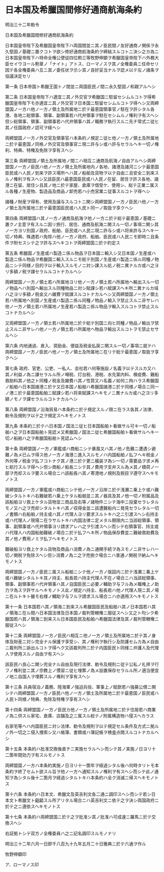 # 日本国及希臘国間修好通商航海条約

明治三十二年勅令

日本国及希臘国間修好通商航海条約

日本国皇帝陛下及希臘国皇帝陛下ハ両国間並ニ其ノ臣民間ノ友好通商ノ関係ヲ永久堅固ノ基礎ニ置クコトヲ欲シ修好通商航海条約ヲ締結スルコトニ決シ之カ為ニ日本国皇帝陛下ハ特命全権公使従四位勲三等牧野伸顕ヲ希臘国皇帝陛下ハ外務大臣セイウヨール勲章ノ「ナイト」アトス、ローマノスヲ其ノ全権委員ニ任命セリ因テ各全権委員ハ互ニ其ノ委任状ヲ示シ其ノ良好妥当ナルヲ認メ以テ左ノ諸条ヲ協議決定セリ

第一条 日本帝国ト希臘王国トノ間並ニ両国臣民ノ間ニ永久堅固ノ和親アルヘシ

第二条 日本国皇帝陛下ハ適宜ニ其ノ外交官ヲ希臘国ニ駐留セシムルコトヲ得希臘国皇帝陛下モ亦適宜ニ其ノ外交官ヲ日本国ニ駐留セシムルコトヲ得ヘシ又両締盟国ノ一方ハ他ノ一方ノ領土及所属地ニ於テ最恵国領事官ノ駐在ヲ許シタル各港、各地ニ総領事、領事、副領事若ハ代弁領事ヲ駐在セシムルノ権利ヲ有スヘシ但シ総領事、領事、副領事若ハ代弁領事ハ其ノ職務ヲ執行スルニ先チ常式ニ従ヒ其ノ任国政府ノ認可ヲ経ヘシ

両締盟国ノ一方ノ外交官及領事官ハ本条約ノ規定ニ従ヒ他ノ一方ノ領土及所属地ニ於テ最恵国ノ同格ノ外交官及領事官ニ現ニ許与シ或ハ許与セラルヘキ一切ノ権利、特典、特権及免除ヲ享有スヘシ

第三条 両締盟国ノ領土及所属地ノ間ニハ相互ニ通商及航海ノ自由アルヘシ両締盟国ノ一方ノ臣民ハ他ノ一方ノ領土及所属地内ノ各地、諸港及諸河ニシテ最恵国臣民或ハ人民ノ到来ヲ許ス場所ヘハ其ノ船舶及貨物ヲ以テ自由ニ且安全ニ到来スルノ権利ヲ有スヘシ又該臣民ハ最恵国臣民或ハ人民ノ在留、居住ヲ許ス各地、諸港ニ在留、居住シ且其ノ地ニ於テ家屋、倉庫ヲ借受ケ、使用シ、総テ正業ニ属スル各種ノ生産物、製造品及商品ノ卸売若ハ小売営業ニ従事スルコトヲ得ヘシ

諸種ノ財産ヲ得有、使用及譲与スルコトニ関シ両締盟国ノ一方ノ臣民ハ他ノ一方ノ領土及所属地ニ於テ最恵国臣民或ハ人民ト同一ノ取扱ヲ享クヘシ

第四条 両締盟国ハ其ノ一方ノ通商及航海ヲ他ノ一方ニ於テ総テ最恵国ノ基礎ニ置クノ主意ヲ有スルニ因リ旅行、居住、通商及航海ニ関スル一切ノ事項ニ関シ其ノ一方ヨリ別国ノ政府、船舶、臣民或ハ人民ニ現ニ許与シ或ハ将来許与スヘキ一切ノ特典、殊遇若ハ免除ハ他ノ一方ノ政府、船舶、臣民或ハ人民ニモ即時ニ且条件ヲ附セスシテ之ヲ許与スヘキコトヲ両締盟国ニ於テ約定ス

第五条 希臘国ノ生産或ハ製造ニ係ル物品ヲ日本国ニ輸入シ又日本国ノ生産或ハ製造ニ係ル物品ヲ希臘国ニ輸入スルニモ総テ別国ノ生産或ハ製造ニ係ル同種ノ物品ニシテ同様ノ目的ヲ以テ輸入スルモノニ対シ課スル処ノ税ニ異ナルカ或ハ之ヨリ多額ノ税ヲ課セラルルコトナカルヘシ

両締盟国ノ一方ノ領土若ハ所属地ヨリ他ノ一方ノ領土若ハ所属地ヘ輸出スル一切ノ物品ヘハ別国ヘ輸出スル同種物品ニ対シ賦課シ若ハ賦課スヘキ所ニ異ナルカ域ハ之ヨリ多額ノ税金又ハ雑費ヲ賦課スルコトナカルヘシ又両締盟国ノ一方ノ領土若ハ所属地ヘ別国ノ生産或ハ製造ニ係ル同種ノ物品ノ輸入ヲ禁止スルニ非サレハ他ノ一方ノ領土若ハ所属地ノ生産若ハ製造ニ係ル物品ヲ輸入スルコトヲ禁止スルコトナカルヘシ

又両締盟国ノ一方ノ領土若ハ所属地ニ於テ総テ別国ニ向ヒ同種ノ物品ノ輸出ヲ禁止スルニ非サレハ他ノ一方ノ領土若ハ所属地ヘ物品ヲ輸出スルコトヲモ禁止セサルヘシ

第六条 内地通過、倉入、奨励金、便益及税金払戻ニ関スル一切ノ事項ニ就テハ両締盟国ノ一方ノ臣民ハ他ノ一方ノ領土及所属地ニ在リテ総テ最恵国ノ取扱ヲ享クヘシ

第七条 政府、官吏、公吏、一私人、会社若ハ何等施設ノ名義ヲ以テスルカ又ハ其ノ利益ノ為ニ課セラルル所ノ噸税、灯台税、港税、水先案内料、検疫費、難船救助料其ノ他之ト同種ノ税金及雑費ハ其ノ性質又ハ名義ノ如何ニ拘ハラス希臘国ノ船舶ハ日本国諸港ニ於テ又日本国ノ船舶ハ希臘国諸港ニ於テ同様ノ場合ニ同一ノ港ニ於テ最恵国船舶ニ賦課シ若ハ将来賦課スヘキモノニ異ナルカ或ハ之ヨリ多額ノモノヲ課セラルルコトナカルヘシ

第八条 両締盟国ノ沿海貿易ハ本条約ニ於テ規定スルノ限ニ在ラス各其ノ法律、勅令及規則ヲ以テ之ヲ規定スヘキモノトス

第九条 本条約ニ於テハ日本国ノ国法ニ従ヒ日本国船舶ト看做サル可キ一切ノ船舶ハ之ヲ日本国船舶ト見認メ又希臘国ノ国法ニ従ヒ希臘国船舶ト看做サルヘキ一切ノ船舶ハ之ヲ希臘国船舶ト見認ムヘシ

第十条 両締盟国ノ一方ノ軍艦或ハ商船ニシテ暴風又ハ其ノ他ノ危難ニ遭遇シ避難ノ為メ已ムヲ得ス他ノ一方ノ海港ニ進入スルモノハ内国船舶ノ払フヘキ税金ノ外何等ノ税金ヲ払フコトナク其ノ港ニ於テ更ニ艤装ヲ為シ一切ノ需要品ヲ求メ再ヒ航行スルヲ得ヘシ但シ商船ノ船長ニシテ其ノ費用ヲ支弁スル為メ其ノ積荷ノ一部ヲ売却スルヲ要スル場合ニハ該船長ハ其ノ寄港地ノ規則及税目ヲ遵守スヘキモノトス

両締盟国ノ一方ノ軍艦或ハ商船ニシテ他ノ一方ノ沿岸ニ於テ浅瀬ニ乗上ケ或ハ難破シタルトキハ右難破若ハ乗上ケタル船舶並ニ其ノ器具及其ノ他一切ノ附属品及該船舶ヨリ救上ケタル貨物並ニ商品及右等ノ諸物件ニシテ海中ニ投棄セラレタルモノ又ハ之ヲ売却シタルトキハ其ノ収得金並ニ該遭難船内ニ発見セラレタル一切ノ書類ハ右船舶ノ持主或ハ其ノ代理人ヨリ要求スルトキハ之ニ引渡スヘシ右持主或ハ代理人ノ現場ニ在ラサルトキハ内国法律ニ定メタル期限内ニ当該総領事、領事、副領事或ハ代弁領事ヨリ請求アレハ之ヲ引渡スヘシ而シテ右領事官、持主或ハ代理人ハ内国船舶難破ノ場合ニ於テ払フヘキ所ノ物品保存費並ニ難破救助費及其ノ他ノ費用ノミヲ払フヘキモノトス

難破船ヨリ救上ケタル貨物及商品ハ消費ノ為ニ通関手続ヲ為スモノニ非サレハ一切ノ関税ヲ免除スヘシ但シ消費ノ為ニ之ヲ売捌ク場合ニハ普通ノ関税ヲ納ムヘキモノトス

両締盟国ノ一方ノ臣民ニ属スル船舶ニシテ他ノ一方ノ版図内ニ於テ浅瀬ニ乗上ケ或ハ難破シタルトキ其ノ持主、船長若ハ持主代理人不在ノ場合ニハ当該総領事、領事、副領事若ハ代弁領事ハ其ノ自国臣民ニ必要ノ輔助ヲ与フル為メ職権上ノ助力ヲ為スヲ許サルヘキモノトス此ノ規定ハ持主、船長若ハ他ノ代理人現ニ其ノ場ニ在ルトキト雖モ右様ノ輔助ヲ与フルヲ請求スル場合ニハ亦適用スヘキモノトス

第十一条 日本国若ハ其ノ領海ニ到来スル希臘国臣民及船舶ハ其ノ日本国若ハ其ノ領海ニ在ル間ハ日本国法律及日本国ノ裁判管轄権ニ服従スヘシ又之ト均シク希臘国若ハ其ノ領海ニ到来スル日本国臣民及船舶ハ希臘国法律及其ノ裁判管轄権ニ服従スヘシ

第十二条 両締盟国ノ一方ノ臣民ハ相互ニ他ノ一方ノ領土及所属地ニ於テ其ノ身体及財産ニ対シ完全ナル保護ヲ享受シ、其ノ権利ヲ執行シ及防護セムカ為メ自由ニ裁判所ニ訴出ルコトヲ得ヘク又該裁判所ニ於テ内国臣民ト同様ニ弁護人及代理人ヲ使用スルノ自由ヲ有スヘシ

該臣民ハ良心ニ関シ完全ナル自由及現行法律、勅令及規則ニ従テ公私ノ礼拝ヲ行フノ権利並ニ其ノ宗教上ノ慣習ニ従ヒ埋葬ノ為メ設置保存セラルル所ノ適当便宜ノ地ニ自国人ヲ埋葬スルノ権利ヲ享有スヘシ

第十三条 兵員宿泊ノ義務、陸海軍ノ強迫兵役、軍事上ノ賦歛若ハ強募公債ニ関シテハ両締盟国ノ一方ノ臣民ハ他ノ一方ノ領土及所属地ニ於テ最恵国ノ臣民或ハ人民ト同様ノ特典、免除及特権ヲ享有スヘシ

第十四条 両締盟国ノ一方ノ臣民カ他ノ一方ノ領土及所属地ニ於テ住居若ハ商業ノ為ニ供スル家宅、倉庫、店舗及之ニ属スル総テノ附属構造物ハ侵スヘカラス

右家宅等ヘハ内国臣民ニ対シ法律、勅令及規則ヲ以テ規定セル条件及方式ニ拠ルノ外一切之ニ侵入捜索シ又ハ帳簿、書類或ハ簿記帳ヲ検査点閲スルコトナカルヘシ

第十五条 本条約ハ批准交換後直チニ実施セラルヘシ而シテ其ノ実施ノ日ヨリ十二箇年間効力ヲ有スルモノトス

両締盟国ノ一方ハ本条約実施ノ日ヨリ十一箇年ヲ経過シタル後ハ何時タリトモ本条約ヲ終了セムト欲スル旨ヲ他ノ一方ヘ通知スルノ権利ヲ有スヘシ而シテ此ノ通知ヲ為シタル後十二箇月ヲ経過シタルトキハ本条約ハ全ク消滅ニ帰スヘキモノトス

第十六条 本条約ハ日本文、希臘文及英吉利文各二通ニ調印スヘシ而シテ若シ日本文ト希臘文ト齟齬スル所アリタル場合ニハ英吉利文ニ依テ之ヲ決シ両国政府ニ於テ之ニ遵依スヘキモノトス

第十七条 本条約ハ両締盟国ニ於テ之ヲ批准シ其ノ批准ハ可成速ニ羅馬ニ於テ交換スヘシ

右証拠トシテ双方ノ全権委員ハ之ニ記名調印スルモノナリ

明治三十二年六月一日即千八百九十九年五月二十日雅典ニ於テ六通ヲ作ル

牧野伸顕印

ア、ローマノス印
